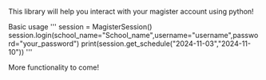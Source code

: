 This library will help you interact with your magister account using python!


Basic usage
'''
session = MagisterSession()
session.login(school_name="School_name",username="username",password="your_password")
print(session.get_schedule("2024-11-03","2024-11-10"))
'''

More functionality to come!